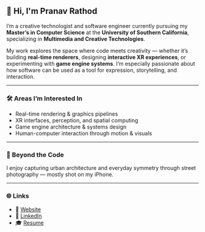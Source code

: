 ## 👋 Hi, I'm Pranav Rathod

I’m a creative technologist and software engineer currently pursuing my **Master’s in Computer Science** at the **University of Southern California**, specializing in **Multimedia and Creative Technologies**.

My work explores the space where code meets creativity — whether it’s building **real-time renderers**, designing **interactive XR experiences**, or experimenting with **game engine systems**. I’m especially passionate about how software can be used as a tool for expression, storytelling, and interaction.

---

### 🛠 Areas I’m Interested In
- Real-time rendering & graphics pipelines  
- XR interfaces, perception, and spatial computing  
- Game engine architecture & systems design  
- Human-computer interaction through motion & visuals  

---

### 📸 Beyond the Code  
I enjoy capturing urban architecture and everyday symmetry through street photography — mostly shot on my iPhone.

---

### 🌐 Links  
- 🔗 [Website](https://pranavrathod.com)  
- 💼 [LinkedIn](https://www.linkedin.com/in/pranavsrathod)  
- 🎓 [Resume](https://pranavrathod.com/Resume/Pranav_Rathod_Resume.pdf)  
